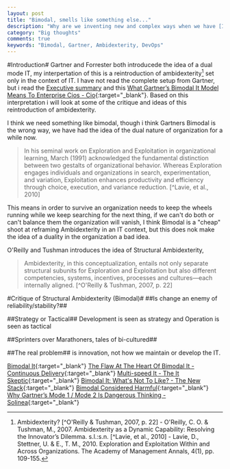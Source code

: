 ```yaml
---
layout: post
title: "Bimodal, smells like something else..."
description: "Why are we inventing new and complex ways when we have [Insert Word] the solution for everything?"
category: "Big thoughts"
comments: true
keywords: "Bimodal, Gartner, Ambidexterity, DevOps"
---
```


#Introduction#
Gartner and Forrester both introducede the idea of a dual mode IT, my interpertation of this is a reintroduction of ambidexterity[^1] set only in the context of IT. I have not read the complete setup from Gartner, but i read the [Executive summary](https://www.gartner.com/imagesrv/cio/pdf/cio_agenda_execsum2014.pdf) and this [What Gartner’s Bimodal It Model Means To Enterprise Cios - Cio](http://www.cio.com/article/2875803/cio-role/what-gartner-s-bimodal-it-model-means-to-enterprise-cios.html){:target="_blank"}.
Based on this interpretation i will look at some of the critique and ideas of this reintroduction of ambidexterity.

I think we need something like bimodal, though i think Gartners Bimodal is the wrong way, we have had the idea of the dual nature of organization for a while now.
> In his seminal work on Exploration and Exploitation in organizational learning, March (1991) acknowledged the fundamental distinction between two gestalts of organizational behavior. Whereas Exploration engages individuals and organizations in search, experimentation, and variation, Exploitation enhances productivity and efficiency through choice, execution, and variance reduction. [^Lavie, et al., 2010]

This means in order to survive an organization needs to keep the wheels running while we keep searching for the next thing, if we can't do both or can't balance them the organization will vanish, I think Bimodal is a "cheap" shoot at reframing Ambidexterity in an IT context, but this does nok make the idea of a duality in the organization a bad idea. 

O'Reilly and Tushman introduces the idea of Structural Ambidexterity, 
> Ambidexterity, in this conceptualization, entails not only separate structural subunits for Exploration and Exploitation but also different competencies, systems, incentives, processes and cultures—each internally aligned. [^O'Reilly & Tushman, 2007, p. 22]



#Critique of Structural Ambidexterity (Bimodal)#
##Is change an enemy of reliability/stability?##

##Strategy or Tactical##
Development is seen as strategy and Operation is seen as tactical

##Sprinters over Marathoners, tales of bi-cultured##

##The real problem##
is innovation, not how we maintain or develop the IT.


[^1]: Ambidexterity?
[^O'Reilly & Tushman, 2007, p. 22] - O'Reilly, C. O. & Tushman, M., 2007. Ambidexterity as a Dynamic Capability: Resolving the Innovator’s Dilemma. s.l.:s.n.
[^Lavie, et al., 2010] - Lavie, D., Stettner, U. & E., T. M., 2010. Exploration and Exploitation Within and Across Organizations. The Academy of Management Annals, 4(1), pp. 109-155.

[Bimodal It](http://martinfowler.com/bliki/BimodalIT.html){:target="_blank"}
[The Flaw At The Heart Of Bimodal It - Continuous Delivery](https://continuousdelivery.com/2016/04/the-flaw-at-the-heart-of-bimodal-it/){:target="_blank"}
[Multi-speed It - The It Skeptic](http://www.itskeptic.org/content/multi-speed-it){:target="_blank"}
[Bimodal It: What's Not To Like? - The New Stack](http://thenewstack.io/bimodal-it-whats-not-to-like/){:target="_blank"}
[Bimodal Considered Harmful](http://www.forbes.com/sites/justinwarren/2016/10/25/bimodal-considered-harmful/3/#1384d5ff700d){:target="_blank"}
[Why Gartner’s Mode 1 / Mode 2 Is Dangerous Thinking - Solinea](http://solinea.com/blog/gartners-mode-1-mode-2-dangerous-thinking){:target="_blank"}